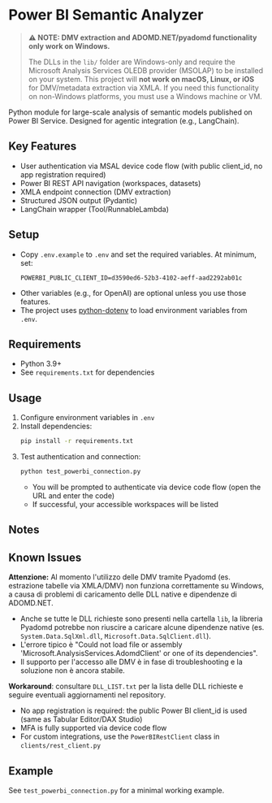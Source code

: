 # Power BI Semantic Analyzer

> **⚠️ NOTE: DMV extraction and ADOMD.NET/pyadomd functionality only work on Windows.**
>
> The DLLs in the `lib/` folder are Windows-only and require the Microsoft Analysis Services OLEDB provider (MSOLAP) to be installed on your system. This project will **not work on macOS, Linux, or iOS** for DMV/metadata extraction via XMLA. If you need this functionality on non-Windows platforms, you must use a Windows machine or VM.

Python module for large-scale analysis of semantic models published on Power BI Service. Designed for agentic integration (e.g., LangChain).

## Key Features
- User authentication via MSAL device code flow (with public client_id, no app registration required)
- Power BI REST API navigation (workspaces, datasets)
- XMLA endpoint connection (DMV extraction)
- Structured JSON output (Pydantic)
- LangChain wrapper (Tool/RunnableLambda)

## Setup
- Copy `.env.example` to `.env` and set the required variables. At minimum, set:
  ```
  POWERBI_PUBLIC_CLIENT_ID=d3590ed6-52b3-4102-aeff-aad2292ab01c
  ```
- Other variables (e.g., for OpenAI) are optional unless you use those features.
- The project uses [python-dotenv](https://pypi.org/project/python-dotenv/) to load environment variables from `.env`.

## Requirements
- Python 3.9+
- See `requirements.txt` for dependencies

## Usage
1. Configure environment variables in `.env`
2. Install dependencies:
   ```sh
   pip install -r requirements.txt
   ```
3. Test authentication and connection:
   ```sh
   python test_powerbi_connection.py
   ```
   - You will be prompted to authenticate via device code flow (open the URL and enter the code)
   - If successful, your accessible workspaces will be listed

## Notes

## Known Issues

**Attenzione:** Al momento l'utilizzo delle DMV tramite Pyadomd (es. estrazione tabelle via XMLA/DMV) non funziona correttamente su Windows, a causa di problemi di caricamento delle DLL native e dipendenze di ADOMD.NET. 

- Anche se tutte le DLL richieste sono presenti nella cartella `lib`, la libreria Pyadomd potrebbe non riuscire a caricare alcune dipendenze native (es. `System.Data.SqlXml.dll`, `Microsoft.Data.SqlClient.dll`).
- L'errore tipico è "Could not load file or assembly 'Microsoft.AnalysisServices.AdomdClient' or one of its dependencies".
- Il supporto per l'accesso alle DMV è in fase di troubleshooting e la soluzione non è ancora stabile.

**Workaround**: consultare `DLL_LIST.txt` per la lista delle DLL richieste e seguire eventuali aggiornamenti nel repository.

- No app registration is required: the public Power BI client_id is used (same as Tabular Editor/DAX Studio)
- MFA is fully supported via device code flow
- For custom integrations, use the `PowerBIRestClient` class in `clients/rest_client.py`

## Example
See `test_powerbi_connection.py` for a minimal working example.
